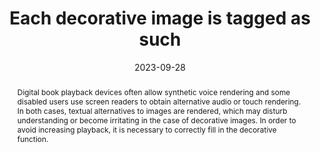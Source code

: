 ---
title: Each decorative image is tagged as such
abstract: Digital book playback devices often allow synthetic voice rendering and some disabled users use screen readers to obtain alternative audio or touch rendering. In both cases, textual alternatives to images are rendered, which may disturb understanding or become irritating in the case of decorative images. In order to avoid increasing playback, it is necessary to correctly fill in the decorative function.
categories:
  - Images and media
agrege: O4111-E022
opquast: 4 111
indiceebook: "22"
description: "022"
before: "021"
weight: "022"
after: "023"
actif: "1"
layout: rules
date: 2023-09-28
tags:
  - Accessibility
  - Usability
objectif:
  - Avoid users placed in contexts or images are not visible (synthetic voice, screen reader or immersive playback) disturbed by unnecessary information.
  - Provide indexing robots with only relevant information.
  - Improve accessibility of content to readers with disabilities.
  - Improve content support by search engines and indexing tools
Meo:
  - Give each img element a blank alt attribute (alt=).
  - Give each element an attribute (role=presentation)
Controle:
  - Please check the arguments of the images that do not convey information necessary for understanding. This can be done in code or thanks to the array of images available in the ACE report
epubcheck: false
ace: true
humancheck: true
ReadiumGoToolkit: null
Source:
  - Opquast
Referentiel:
  - ""
steps:
  - Design
  - Editorial
---